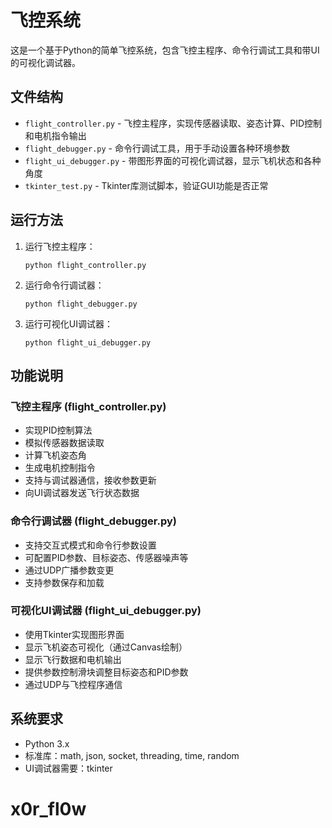    # 飞控系统

这是一个基于Python的简单飞控系统，包含飞控主程序、命令行调试工具和带UI的可视化调试器。

## 文件结构

- `flight_controller.py` - 飞控主程序，实现传感器读取、姿态计算、PID控制和电机指令输出
- `flight_debugger.py` - 命令行调试工具，用于手动设置各种环境参数
- `flight_ui_debugger.py` - 带图形界面的可视化调试器，显示飞机状态和各种角度
- `tkinter_test.py` - Tkinter库测试脚本，验证GUI功能是否正常

## 运行方法

1. 运行飞控主程序：
   ```
   python flight_controller.py
   ```

2. 运行命令行调试器：
   ```
   python flight_debugger.py
   ```

3. 运行可视化UI调试器：
   ```
   python flight_ui_debugger.py
   ```

## 功能说明

### 飞控主程序 (flight_controller.py)
- 实现PID控制算法
- 模拟传感器数据读取
- 计算飞机姿态角
- 生成电机控制指令
- 支持与调试器通信，接收参数更新
- 向UI调试器发送飞行状态数据

### 命令行调试器 (flight_debugger.py)
- 支持交互式模式和命令行参数设置
- 可配置PID参数、目标姿态、传感器噪声等
- 通过UDP广播参数变更
- 支持参数保存和加载

### 可视化UI调试器 (flight_ui_debugger.py)
- 使用Tkinter实现图形界面
- 显示飞机姿态可视化（通过Canvas绘制）
- 显示飞行数据和电机输出
- 提供参数控制滑块调整目标姿态和PID参数
- 通过UDP与飞控程序通信

## 系统要求

- Python 3.x
- 标准库：math, json, socket, threading, time, random
- UI调试器需要：tkinter

# x0r_fl0w